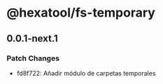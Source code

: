 # @hexatool/fs-temporary

## 0.0.1-next.1

### Patch Changes

- fd8f722: Añadir módulo de carpetas temporales
